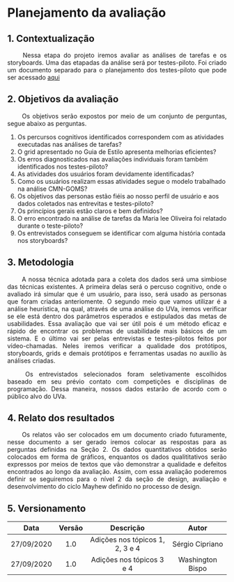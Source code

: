 # Planejamento da avaliação

## 1. Contextualização

<p align="justify"> &emsp;&emsp; Nessa etapa do projeto iremos avaliar as análises de tarefas e os storyboards. Uma das etapadas da análise será por testes-piloto. Foi criado um documento separado para o planejamento dos testes-piloto que pode ser acessado <a href="https://interacao-humano-computador.github.io/2020.1-UVaJudge/entrega_4/planejamento_teste_piloto/">aqui</a></p>

## 2. Objetivos da avaliação

<p align="justify"> &emsp;&emsp; Os objetivos serão expostos por meio de um conjunto de perguntas, segue abaixo as perguntas.</p>

1. Os percursos cognitivos identificados correspondem com as atividades executadas nas análises de tarefas?
2. O grid apresentado no Guia de Estilo apresenta melhorias eficientes?
3. Os erros diagnosticados nas avaliações individuais foram também identificados nos testes-piloto?
4. As atividades dos usuários foram devidamente identificadas?
5. Como os usuários realizam essas atividades segue o modelo trabalhado na análise CMN-GOMS?
6. Os objetivos das personas estão fiéis ao nosso perfil de usuário e aos dados coletados nas entrevitas e testes-piloto?
7. Os princípios gerais estão claros e bem definidos?
8. O erro encontrado na análise de tarefas da Maria lee Oliveira foi relatado durante o teste-piloto?
9. Os entrevistados conseguem se identificar com alguma história contada nos storyboards?

## 3. Metodologia

<p align="justify"> &emsp;&emsp; A nossa técnica adotada para a coleta dos dados será uma simbiose das técnicas existentes. A primeira delas será o percuso cognitivo, onde o avaliado irá simular que é um usuário, para isso, será usado as personas que foram criadas anteriomente. O segundo meio que vamos utilizar é a análise heurística, na qual, através de uma análise do UVa, iremos verificar se ele está dentro dos parâmetros esperados e estipulados das metas de usabilidades. Essa avaliação que vai ser útil pois é um método eficaz e rápido de encontrar os problemas de usabilidade mais básicos de um sistema. E o último vai ser pelas entrevistas e testes-pilotos feitos por vídeo-chamadas. Neles iremos verificar a qualidade dos protótipos, storyboards, grids e demais protótipos e ferramentas usadas no auxílio às análises criadas.</p>

<p align="justify"> &emsp;&emsp; Os entrevistados selecionados foram seletivamente escolhidos baseado em seu prévio contato com competições e disciplinas de programação. Dessa maneira, nossos dados estarão de acordo com o público alvo do UVa.</p>

## 4. Relato dos resultados

<p align="justify"> &emsp;&emsp; Os relatos vão ser colocados em um documento criado futuramente, nesse documento a ser gerado iremos colocar as respostas para as perguntas definidas na Seção 2. Os dados quantitativos obtidos serão colocados em forma de gráficos, enquantos os dados qualititativos serão expressos por meios de textos que vão demonstrar a qualidade e defeitos encontrados ao longo da avaliação. Assim, com essa avaliação poderemos definir se seguiremos para o nível 2 da seção de design, avaliação e desenvolvimento do ciclo Mayhew definido no processo de design.</p>

## 5. Versionamento

|Data|Versão|Descrição|Autor|
|:-:|:-:|:-:|:-:|
|27/09/2020|1.0|Adições nos tópicos 1, 2, 3 e 4|Sérgio Cipriano|
|27/09/2020|1.0|Adições nos tópicos 3 e 4|Washington Bispo|